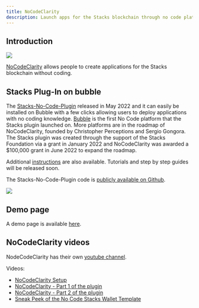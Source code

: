 ```yaml
---
title: NoCodeClarity
description: Launch apps for the Stacks blockchain through no code platforms like Bubble.
---
```


## Introduction

![](https://d1muf25xaso8hp.cloudfront.net/https%3A%2F%2Fs3.amazonaws.com%2Fappforest_uf%2Ff1653407713550x759333524803365600%2FLogo%2520of%2520NoCodeClarity.png?w=179&h=84&auto=compress&dpr=1&fit=max)

[NoCodeClarity](https://nocodeclarity.com) allows people to create applications for the Stacks blockchain without coding.

## Stacks Plug-In on bubble

The [Stacks-No-Code-Plugin](https://bubble.io/plugin/the-stacks-plug-in-1645467277638x949839693014368300) released in May 2022 and it can easily be installed on Bubble with a few clicks allowing users to deploy applications with no coding knowledge. [Bubble](https://bubble.io/blog/explaining-bubble-to-investors/) is the first No Code platform that the Stacks plugin launched on. More platforms are in the roadmap of NoCodeClarity, founded by Christopher Perceptions and Sergio Gongora. The Stacks plugin was created through the support of the Stacks Foundation via a grant in January 2022 and NoCodeClarity was awarded a $100,000 grant in June 2022 to expand the roadmap.

Additional [instructions](https://s3.amazonaws.com/appforest_uf/f1654202471526x991633667675927800/Instructions%20v2.docx.pdf) are also available. Tutorials and step by step guides will be released soon.

The Stacks-No-Code-Plugin code is [publicly available on Github](https://github.com/nocodeclarity/Stacks-No-Code-Plugin).

![](/img/bubble-stacks-plugin.png)

## Demo page

A demo page is available [here](https://test-stacks-plugin.bubbleapps.io/version-test).

## NoCodeClarity videos

NodeCodeClarity has their own [youtube channel](https://www.youtube.com/channel/UC9Ep0VQ-GQ-yDzt-wmIElRA).

Videos:

* [NoCodeClarity Setup](https://www.youtube.com/watch?v=WanXlpBGl0w)
* [NoCodeClarity - Part 1 of the plugin](https://www.youtube.com/watch?v=o6d3hrzNqVI&t=248s)
* [NoCodeClarity - Part 2 of the plugin](https://www.youtube.com/watch?v=0rzMdsrRg80)
* [Sneak Peek of the No Code Stacks Wallet Template](https://www.youtube.com/watch?v=Xe6Yv0rF6XM)